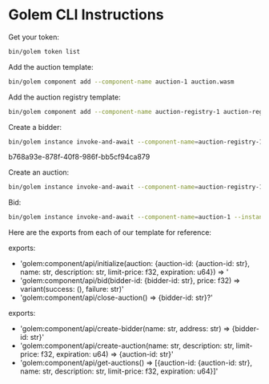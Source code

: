 # Golem CLI Instructions

Get your token:

```bash
bin/golem token list
```

Add the auction template:

```bash
bin/golem component add --component-name auction-1 auction.wasm
```

Add the auction registry template:

```bash
bin/golem component add --component-name auction-registry-1 auction-registry.wasm
```

Create a bidder:

```bash
bin/golem instance invoke-and-await --component-name=auction-registry-1 --instance-name=auction-registry-1 --function=golem:component/api/create-bidder --parameters='["Adam", "123 green street"]'
```

b768a93e-878f-40f8-986f-bb5cf94ca879

Create an auction:

```bash
bin/golem instance invoke-and-await --component-name=auction-registry-1 --instance-name=auction-registry-1 --function=golem:component/api/create-auction --parameters='["My first auction", "A simple auction", 100, 0]'
```

Bid:

```bash
bin/golem instance invoke-and-await --component-name=auction-1 --instance-name=7d99d8e8-800f-4c40-aa40-946630813dfb --function=golem:component/api/bid --parameters='[{ "bidder-id": "ceccb680-8d71-4e1f-97c5-52008f7a4e30" }, 200]'
```

Here are the exports from each of our template for reference:

exports:
  - 'golem:component/api/initialize(auction: {auction-id: {auction-id: str}, name:
  str, description: str, limit-price: f32, expiration: u64}) => '
  - 'golem:component/api/bid(bidder-id: {bidder-id: str}, price: f32) => variant(success:
  (), failure: str)'
  - 'golem:component/api/close-auction() => {bidder-id: str}?'

exports:
  - 'golem:component/api/create-bidder(name: str, address: str) => {bidder-id: str}'
  - 'golem:component/api/create-auction(name: str, description: str, limit-price:
  f32, expiration: u64) => {auction-id: str}'
  - 'golem:component/api/get-auctions() => [{auction-id: {auction-id: str}, name:
  str, description: str, limit-price: f32, expiration: u64}]'